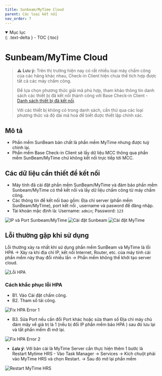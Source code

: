```yaml
---
title: Sunbeam/MyTime Cloud
parent: Các loại kết nối
nav_order: 7
---
```


<details open markdown="block">
  <summary>
    Mục lục
  </summary>
  {: .text-delta }
- TOC
{:toc}
</details>

# Sunbeam/MyTime Cloud

> ⚠️ **Lưu ý:** Trên thị trường hiện nay có rất nhiều loại máy chấm công của các hãng khác nhau, Check-in Client hiện chưa thể tích hợp được tất cả các máy chấm công.  
> 
> Để lựa chọn phương thức giải mã phù hợp, tham khảo thông tin danh sách các thiết bị đã kết nối thành công với Base Check-in Client - [Danh sách thiết bị đã kết nối](../TESTED_DEVICES).
> 
> Với các thiết bị không có trong danh sách, cần thử qua các loại phương thức và độ dài mã hoá để biết được thiết lập chính xác.

## Mô tả

- Phần mềm SunBeam bản chất là phần mềm MyTime nhưng được tuỳ chỉnh lại.
- Phần mềm Base Check-in Client sẽ lấy dữ liệu MCC thông qua phần mềm SunBeam/MyTime chứ không kết nối trực tiếp tới MCC.

## Các dữ liệu cần thiết để kết nối
- Máy tính đã cài đặt phần mềm SunBeam/MyTime và đảm bảo phần mềm Sunbeam/MyTime có thể kết nối và lấy dữ liệu chấm công từ máy chấm công.
- Các thông tin để kết nối bao gồm: Địa chỉ server (phần mềm SunBeam/MyTime), port kết nối , username và pasword để đăng nhập. 
- Tài khoản mặc định là: Username: `admin`; Password: `123` 

<img src="{{site.baseurl}}/assets/images/ip_port_sunbeam_mytime.png" alt="IP và Port Sunbeam/MyTime">

<img src="{{site.baseurl}}/assets/images/sunbeam.png" alt="Cài đặt Sunbeam">

<img src="{{site.baseurl}}/assets/images/mytime.png" alt="Cài đặt MyTime">

## Lỗi thường gặp khi sử dụng

Lỗi thường xảy ra nhất khi sử dụng phần mềm SunBeam và MyTime là lỗi HPA → Xảy ra khi địa chỉ IP, kết nối Internet, Router, etc. của máy tính cài phần mềm này thay đổi nhiều lần → Phần mềm không thể khởi tạo server cloud.

<img src="{{site.baseurl}}/assets/images/hpa_error.png" alt="Lỗi HPA">

### Cách khắc phục lỗi HPA
- B1. Vào Cài đặt chấm công.
- B2. Tham số tải công.
  
<img src="{{site.baseurl}}/assets/images/fix_hpa_error_1.png" alt="Fix HPA Error 1">

- B3. Sửa Port nếu cần đổi Port khác hoặc sửa tham số Địa chỉ máy chủ đám mây về giá trị là 1 
(nếu bị đổi IP phần mềm báo HPA ) sau đó lưu lại và tắt phần mềm đi mở lại.

<img src="{{site.baseurl}}/assets/images/fix_hpa_error_2.png" alt="Fix HPA Error 2">

- ***Lưu ý***: Với bản cài là MyTime Server cần thực hiện thêm 1 bước là Restart Mytime HRS - Vào Task Manager -> Services -> Kích chuột phải vào MyTime HRS và chọn Restart. -> Sau đó mở lại phần mềm 

<img src="{{site.baseurl}}/assets/images/restart_mytime_hrs.png" alt="Restart MyTime HRS">
